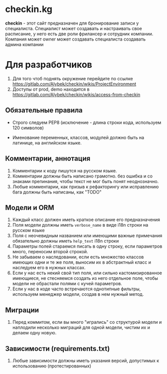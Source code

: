 # checkin.kg

**checkin** - этот сайт предназначен для бронирование записи у специалиста. Специалист может 
создавать и настраивать свое расписание, у него есть две роли фрилансер и сотрудник компании.
Компания может owner может создавать специалиста создавать админа компании

# Для разработчиков
1. Для того чтоб поднять окружение перейдите по ссылке https://gitlab.com/Alybek/checkin/wikis/ProjectEnvironment
2. Доступы от prod, demo находится в https://gitlab.com/Alybek/checkin/wikis/access-from-checkin

## Обязательные правила

 - Строго следуем PEP8 (исключение - длина строки кода, используем 120
   символов)

 - Именование переменных, классов, модулей должно быть на
   латинице, на английском языке.

## Комментарии, аннотация

 1. Комментарии к коду пишутся на русском языке.
 2. Комментарии должны быть написано грамотно. без ошибка и со знаками препинания, чтобы текст не мог быть понят неоднозначно.
 3. Любые комментарии, как призыв к рефакторингу или исправлению бага должны быть написаны, как "TODO"


## Модели и ORM

 1. Каждый класс должен иметь краткое описание его предназначения
 2. Поля модели должны иметь `verbose_name` в виде i18n строки на русском языке
 3. Поля с неочевидным названием или имеющими важные примечания обязательно должны иметь `help_text` i18n строки
 4. Параметры полей стараемся писать в одну строку, если параметров много,
    переносим второй строкой.
 5. Не забываем о наследовании, если есть множество классов имеющих одни и те же поля, выносим их в абстрактный класс и наследуем его в нужных классах.
 6. Если у нас есть некий свой тип поля, или сильно кастомизированное имеющиеся, не стесняемся создать из него отдельное поле, чтобы модели не обрастали полями с кучей параметров.
 7. Если у нас в коде часто встречаются однотипные фильтры,  используем менеджер модели, создав в нем нужный метод.

## Миграции

 1. Перед коммитом, если вы много "игрались" со структурой модели и
    наплодили несколько миграций для одной модели, чистим их и делаем
    одну новую.


## Зависимости (requirements.txt)

 1. Любые зависимости должны иметь указания версий, допустимых к использованию (протестированных)

